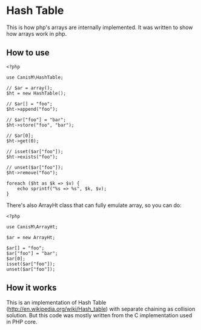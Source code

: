 Hash Table
==========

This is how php's arrays are internally implemented.
It was written to show how arrays work in php.

How to use
----------

    <?php

    use CanisM\HashTable;

    // $ar = array();
    $ht = new HashTable();

    // $ar[] = "foo";
    $ht->append("foo");

    // $ar["foo"] = "bar";
    $ht->store("foo", "bar");

    // $ar[0];
    $ht->get(0);

    // isset($ar["foo"]);
    $ht->exists("foo");

    // unset($ar["foo"]);
    $ht->remove("foo");

    foreach ($ht as $k => $v) {
        echo sprintf("%s => %s", $k, $v);
    }


There's also ArrayHt class that can fully emulate array, so you can do:

    <?php
    
    use CanisM\ArrayHt;

    $ar = new ArrayHt;

    $ar[] = "foo";
    $ar["foo"] = "bar";
    $ar[0];
    isset($ar["foo"]);
    unset($ar["foo"]);


How it works
------------

This is an implementation of Hash Table (http://en.wikipedia.org/wiki/Hash_table) with separate chaining as collision solution.
But this code was mostly written from the C implementation used in PHP core.